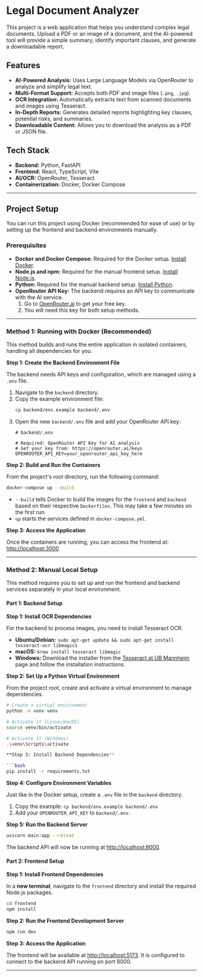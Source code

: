 # Legal Document Analyzer

This project is a web application that helps you understand complex legal documents. Upload a PDF or an image of a document, and the AI-powered tool will provide a simple summary, identify important clauses, and generate a downloadable report.

## Features

*   **AI-Powered Analysis:** Uses Large Language Models via OpenRouter to analyze and simplify legal text.
*   **Multi-Format Support:** Accepts both PDF and image files (`.png`, `.jpg`).
*   **OCR Integration:** Automatically extracts text from scanned documents and images using Tesseract.
*   **In-Depth Reports:** Generates detailed reports highlighting key clauses, potential risks, and summaries.
*   **Downloadable Content:** Allows you to download the analysis as a PDF or JSON file.

## Tech Stack

*   **Backend:** Python, FastAPI
*   **Frontend:** React, TypeScript, Vite
*   **AI/OCR:** OpenRouter, Tesseract
*   **Containerization:** Docker, Docker Compose

---

## Project Setup

You can run this project using Docker (recommended for ease of use) or by setting up the frontend and backend environments manually.

### Prerequisites

*   **Docker and Docker Compose:** Required for the Docker setup. [Install Docker](https://docs.docker.com/get-docker/).
*   **Node.js and npm:** Required for the manual frontend setup. [Install Node.js](https://nodejs.org/en/download/).
*   **Python:** Required for the manual backend setup. [Install Python](https://www.python.org/downloads/).
*   **OpenRouter API Key:** The backend requires an API key to communicate with the AI service.
    1.  Go to [OpenRouter.ai](https://openrouter.ai/keys) to get your free key.
    2.  You will need this key for both setup methods.

---

### Method 1: Running with Docker (Recommended)

This method builds and runs the entire application in isolated containers, handling all dependencies for you.

**Step 1: Create the Backend Environment File**

The backend needs API keys and configuration, which are managed using a `.env` file.

1.  Navigate to the `backend` directory.
2.  Copy the example environment file:
    ```bash
    cp backend/env.example backend/.env
    ```
3.  Open the new `backend/.env` file and add your OpenRouter API key:
    ```env
    # backend/.env

    # Required: OpenRouter API Key for AI analysis
    # Get your key from: https://openrouter.ai/keys
    OPENROUTER_API_KEY=your_openrouter_api_key_here
    ```

**Step 2: Build and Run the Containers**

From the project's root directory, run the following command:

```bash
docker-compose up --build
```

*   `--build` tells Docker to build the images for the `frontend` and `backend` based on their respective `Dockerfiles`. This may take a few minutes on the first run.
*   `up` starts the services defined in `docker-compose.yml`.

**Step 3: Access the Application**

Once the containers are running, you can access the frontend at:
[http://localhost:3000](http://localhost:3000)

---

### Method 2: Manual Local Setup

This method requires you to set up and run the frontend and backend services separately in your local environment.

#### Part 1: Backend Setup

**Step 1: Install OCR Dependencies**

For the backend to process images, you need to install Tesseract OCR.

*   **Ubuntu/Debian:** `sudo apt-get update && sudo apt-get install tesseract-ocr libmagic1`
*   **macOS:** `brew install tesseract libmagic`
*   **Windows:** Download the installer from the [Tesseract at UB Mannheim](https://github.com/UB-Mannheim/tesseract/wiki) page and follow the installation instructions.

**Step 2: Set Up a Python Virtual Environment**

From the project root, create and activate a virtual environment to manage dependencies.

```bash
# Create a virtual environment
python -m venv venv

# Activate it (Linux/macOS)
source venv/bin/activate

# Activate it (Windows)
.\venv\Scripts\activate

**Step 3: Install Backend Dependencies**

```bash
pip install -r requirements.txt

```

**Step 4: Configure Environment Variables**

Just like in the Docker setup, create a `.env` file in the `backend` directory.

1.  Copy the example: `cp backend/env.example backend/.env`
2.  Add your `OPENROUTER_API_KEY` to `backend/.env`.

**Step 5: Run the Backend Server**

```bash
uvicorn main:app --reload

```

The backend API will now be running at [http://localhost:8000](http://localhost:8000).

#### Part 2: Frontend Setup

**Step 1: Install Frontend Dependencies**

In a **new terminal**, navigate to the `frontend` directory and install the required Node.js packages.

```bash
cd frontend
npm install
```

**Step 2: Run the Frontend Development Server**

```bash
npm run dev
```

**Step 3: Access the Application**

The frontend will be available at [http://localhost:5173](http://localhost:5173). It is configured to connect to the backend API running on port 8000.

---
